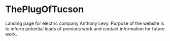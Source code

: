 # ThePlugOfTucson
Landing page for electric company Anthony Levy. Purpose of the website is to inform potential leads of previous work and contact information for future work. 
